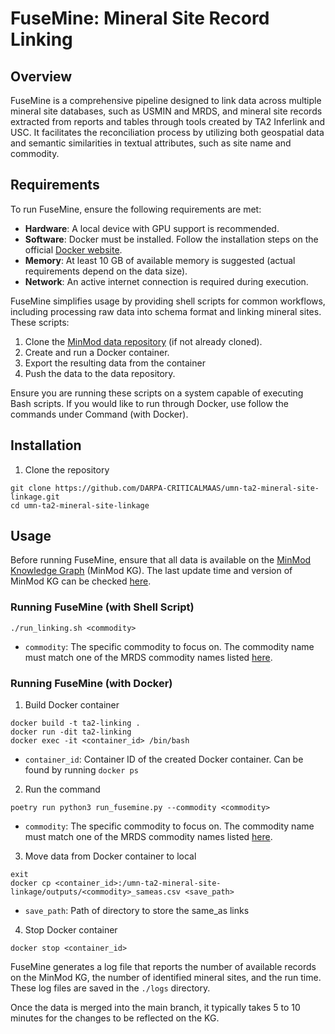 # FuseMine: Mineral Site Record Linking

## Overview
FuseMine is a comprehensive pipeline designed to link data across multiple mineral site databases, such as USMIN and MRDS, and mineral site records extracted from reports and tables through tools created by TA2 Inferlink and USC. It facilitates the reconciliation process by utilizing both geospatial data and semantic similarities in textual attributes, such as site name and commodity. 

## Requirements
To run FuseMine, ensure the following requirements are met:
- **Hardware**: A local device with GPU support is recommended.
- **Software**: Docker must be installed. Follow the installation steps on the official [Docker website](https://docs.docker.com/engine/install/).
- **Memory**: At least 10 GB of available memory is suggested (actual requirements depend on the data size).
- **Network**: An active internet connection is required during execution.

FuseMine simplifies usage by providing shell scripts for common workflows, including processing raw data into schema format and linking mineral sites. These scripts:
1. Clone the [MinMod data repository](https://github.com/DARPA-CRITICALMAAS/ta2-minmod-data) (if not already cloned).
2. Create and run a Docker container.
3. Export the resulting data from the container
4. Push the data to the data repository.

Ensure you are running these scripts on a system capable of executing Bash scripts. If you would like to run through Docker, use follow the commands under Command (with Docker).

## Installation
1. Clone the repository
```
git clone https://github.com/DARPA-CRITICALMAAS/umn-ta2-mineral-site-linkage.git
cd umn-ta2-mineral-site-linkage
```

## Usage
Before running FuseMine, ensure that all data is available on the [MinMod Knowledge Graph](https://minmod.isi.edu/) (MinMod KG). The last update time and version of MinMod KG can be checked [here](https://minmod.isi.edu/resource/kg).

### Running FuseMine (with Shell Script)
```
./run_linking.sh <commodity>
```
- `commodity`: The specific commodity to focus on. The commodity name must match one of the MRDS commodity names listed [here](https://github.com/DARPA-CRITICALMAAS/ta2-minmod-data/blob/main/data/entities/commodity.csv).

### Running FuseMine (with Docker)
1. Build Docker container
```
docker build -t ta2-linking .
docker run -dit ta2-linking
docker exec -it <container_id> /bin/bash
```
- `container_id`: Container ID of the created Docker container. Can be found by running `docker ps`

2. Run the command
```
poetry run python3 run_fusemine.py --commodity <commodity>
```
- `commodity`: The specific commodity to focus on. The commodity name must match one of the MRDS commodity names listed [here](https://github.com/DARPA-CRITICALMAAS/ta2-minmod-data/blob/main/data/entities/commodity.csv).

3. Move data from Docker container to local
```
exit
docker cp <container_id>:/umn-ta2-mineral-site-linkage/outputs/<commodity>_sameas.csv <save_path>
```
- `save_path`: Path of directory to store the same_as links

4. Stop Docker container
```
docker stop <container_id>
```

FuseMine generates a log file that reports the number of available records on the MinMod KG, the number of identified mineral sites, and the run time. These log files are saved in the `./logs` directory.

Once the data is merged into the main branch, it typically takes 5 to 10 minutes for the changes to be reflected on the KG.